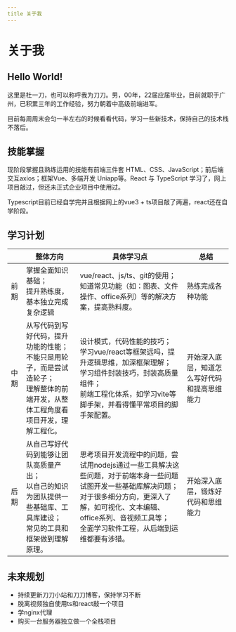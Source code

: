 ```yaml
---
title 关于我
---
```

# 关于我
## Hello World!

这里是杜一刀，也可以称呼我为刀刀。男，00年，22届应届毕业，目前就职于广州，已积累三年的工作经验，努力朝着中高级前端进军。

目前每周周末会匀一半左右的时候看看代码，学习一些新技术，保持自己的技术栈不落后。

## 技能掌握
现阶段掌握且熟练运用的技能有前端三件套 HTML、CSS、JavaScript；前后端交互axios；框架Vue、多端开发 Uniapp等。React 与 TypeScript 学习了，网上项目敲过，但还未正式企业项目中使用过。

Typescript目前已经自学完并且根据网上的vue3 + ts项目敲了两遍，react还在自学阶段。

## 学习计划

|  |整体方向|具体学习点|总结|
|---|-|-|-|
|前期|掌握全面知识基础；<br/>提升熟练度，基本独立完成复杂逻辑|vue/react、js/ts、git的使用；<br/>知道常见功能（如：图表、文件操作、office系列）等的解决方案，提高熟料度。|熟练完成各种功能|
|中期|从写代码到写好代码，提升功能的性能；<br/>不能只是用轮子，而是尝试造轮子；<br/>理解整体的前端开发，从整体工程角度看项目开发，理解工程化。|设计模式，代码性能的技巧；<br/>学习vue/react等框架远吗，提升逻辑思维，加深框架理解；<br/>学习组件封装技巧，封装高质量组件；<br/>前端工程化体系，如学习vite等脚手架，并看得懂平常项目的脚手架配置。|开始深入底层，知道怎么写好代码和提高思维能力|
|后期|从自己写好代码到能够让团队高质量产出；<br/>以自己的知识为团队提供一些基础库、工具库建设；<br/>常见的工具和框架做到理解原理。|思考项目开发流程中的问题，尝试用nodejs通过一些工具解决这些问题，对于前端本身一些问题试图开发一些基础库解决问题；<br/>对于很多细分方向，更深入了解，如可视化、文本编辑、office系列、音视频工具等；<br/>全面学习软件工程，从后端到运维都要有涉猎。|开始深入底层，锻炼好代码和思维能力|

## 未来规划
- 持续更新刀刀小站和刀刀博客，保持学习不断
- 脱离视频独自使用ts和react敲一个项目
- 学nginx代理
- 购买一台服务器独立做一个全栈项目
